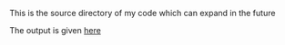 This is the source directory of my code which can expand in the future

The output is given [here](./output.md)
